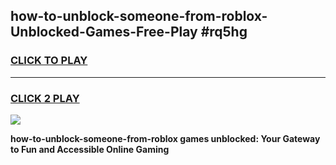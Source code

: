 
## how-to-unblock-someone-from-roblox-Unblocked-Games-Free-Play #rq5hg
<h3>
<a href="https://us.freeplayer.one?title=how-to-unblock-someone-from-roblox&ref=9M">CLICK TO PLAY</a></h3>
<hr>

<h3>
<a href="https://us.freeplayer.one?title=how-to-unblock-someone-from-roblox&ref=9M">CLICK 2 PLAY</a>
  
</h3>

<a href="https://us.freeplayer.one?title=how-to-unblock-someone-from-roblox&ref=9M"><img src="https://clearcache.store/games.png"></a>


**how-to-unblock-someone-from-roblox games unblocked: Your Gateway to Fun and Accessible Online Gaming**
